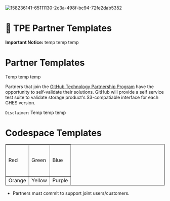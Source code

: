 ![158236141-65111130-2c3a-498f-bc94-72fe2dab5352](https://user-images.githubusercontent.com/54083068/158707540-7e08b789-475d-4a3f-800a-c0197412cf53.png)

# 🚨 TPE Partner Templates

**Important Notice:** temp temp temp 

# Partner Templates
Temp temp temp

Partners that join the [GitHub Technology Partnership Program](https://partner.github.com/technology-partners) have the opportunity to self-validate their solutions.
GitHub will provide a self service test suite to validate storage product's S3-compatiable interface for each GHES version.

`Disclaimer`: Temp temp temp 


# Codespace Templates 

<TABLE BORDER=1>
<TR>
<TD>Red</TD>
<TD HEIGHT=100>Green</TD>
<TD>Blue</TD>
</TR>
<TR>
<TD>Orange</TD>
<TD>Yellow</TD>
<TD>Purple</TD>
</TR>
</TABLE>

- Partners must commit to support joint users/customers.
